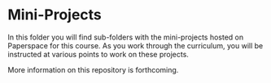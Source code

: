 # Mini-Projects

In this folder you will find sub-folders with the mini-projects hosted on Paperspace for this course. As you work through the curriculum, you will be instructed at various points to work on these projects.

More information on this repository is forthcoming.
